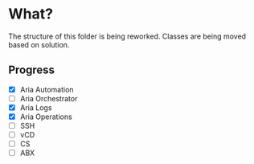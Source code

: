 # What?

The structure of this folder is being reworked. Classes are being moved based on solution.

## Progress

- [x] Aria Automation
- [ ] Aria Orchestrator
- [x] Aria Logs
- [x] Aria Operations
- [ ] SSH
- [ ] vCD
- [ ] CS
- [ ] ABX
